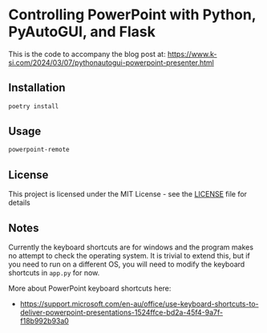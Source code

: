 # Controlling PowerPoint with Python, PyAutoGUI, and Flask

This is the code to accompany the blog post at: <https://www.k-si.com/2024/03/07/pythonautogui-powerpoint-presenter.html>

## Installation

```bash
poetry install
``` 

## Usage

```bash
powerpoint-remote
```

## License

This project is licensed under the MIT License - see the [LICENSE](LICENSE) file for details

## Notes

Currently the keyboard shortcuts are for windows and the program makes no attempt to check the operating system. It is trivial to extend this, but if you need to run on a different OS, you will need to modify the keyboard shortcuts in `app.py` for now.

More about PowerPoint keyboard shortcuts here:

- <https://support.microsoft.com/en-au/office/use-keyboard-shortcuts-to-deliver-powerpoint-presentations-1524ffce-bd2a-45f4-9a7f-f18b992b93a0>